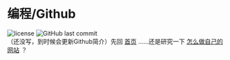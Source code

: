 # 编程/Github
![license](https://img.shields.io/github/license/guleixibian/guleixibian.github.io)
![GitHub last commit](https://img.shields.io/github/last-commit/guleixibian/guleixibian.github.io)  
（还没写，到时候会更新Github简介）先回 [首页](https://guleixibian.github.io/) ......还是研究一下 [怎么做自己的网站](https://guleixibian.github.io/Code/Github/01/) ？

